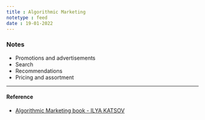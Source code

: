 ```yaml
---
title : Algorithmic Marketing
notetype : feed
date : 19-01-2022
---
```


### Notes

- Promotions and advertisements
- Search
- Recommendations
- Pricing and assortment

---

#### Reference
- [Algorithmic Marketing book - ILYA KATSOV](https://algorithmic-marketing.online/) 